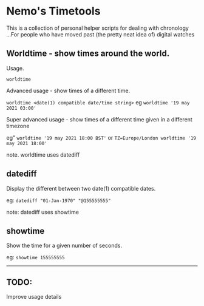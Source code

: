 # Nemo's Timetools

This is a collection of personal helper scripts for dealing with chronology
...For people who have moved past (the pretty neat idea of) digital watches 


## Worldtime - show times around the world. 

Usage. 

`worldtime`

Advanced usage - show times of a different time. 

`worldtime <date(1) compatible date/time string>`
eg
`worldtime '19 may 2021 03:00'`

Super advanced usage - show times of a different time given in a different timezone

eg"
`worldtime '19 may 2021 18:00 BST'`
or
`TZ=Europe/London worldtime '19 may 2021 18:00'`

note. worldtime uses datediff


## datediff

Display the different between two date(1) compatible dates. 

eg: 
`datediff "01-Jan-1970" "@155555555"`

note: datediff uses showtime


## showtime

Show the time for a given number of seconds. 

eg: 
 `showtime 155555555`

----

## TODO: 

Improve usage details

